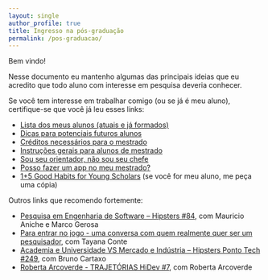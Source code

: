 ```yaml
---
layout: single
author_profile: true
title: Ingresso na pós-graduação
permalink: /pos-graduacao/
---
```


Bem vindo!

Nesse documento eu mantenho algumas das principais ideias que eu acredito que todo aluno com interesse em pesquisa deveria conhecer.

Se você tem interesse em trabalhar comigo (ou se já é meu aluno), certifique-se que você já leu esses links:

- [Lista dos meus alunos (atuais e já formados)](/students)
- [Dicas para potenciais futuros alunos](/pos-graduacao/prospective-students/)
- [Créditos necessários para o mestrado](/pos-graduacao/creditos/)
- [Instruções gerais para alunos de mestrado](/pos-graduacao/instrucoes/)
- [Sou seu orientador, não sou seu chefe](/pos-graduacao/nao-sou-seu-chefe)
- [Posso fazer um app no meu mestrado?](/pos-graduacao/app)
- [1+5 Good Habits for Young Scholars](/books/good-research-habits/) (se você for meu aluno, me peça uma cópia)

Outros links que recomendo fortemente:

- [Pesquisa em Engenharia de Software – Hipsters #84](https://hipsters.tech/pesquisa-em-engenharia-de-software-hipsters-84/), com Mauricio Aniche e Marco Gerosa
- [Para entrar no jogo - uma conversa com quem realmente quer ser um pesquisador](https://www.youtube.com/watch?v=6Whq07GegI4), com Tayana Conte
- [Academia e Universidade VS Mercado e Indústria – Hipsters Ponto Tech #249](https://open.spotify.com/episode/4UqKa6XmMFx2CbsKoPC9wG?si=V-OKQCrbTY-c0vxMUSu79A), com Bruno Cartaxo
- [Roberta Arcoverde - TRAJETÓRIAS HiDev #7](https://anchor.fm/hidevpodcast/episodes/Roberta-Arcoverde---TRAJETRIAS-7-er19ce), com Roberta Arcoverde
